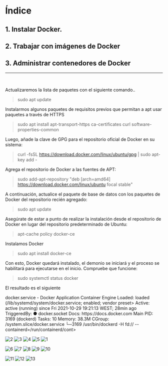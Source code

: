 


# Índice #

## 1. Instalar Docker. ##

## 2. Trabajar con imágenes de Docker ##

## 3. Administrar contenedores de Docker ##

<hr/>
<br/>

<p>Actualizaremos la lista de paquetes con el siguiente comando..</p>

>sudo apt update


<p>Instalarmos algunos paquetes de requisitos previos que permitan a apt usar paquetes a través
de HTTPS</p>

> sudo apt install apt-transport-https ca-certificates curl software-properties-common

<p>Luego, añade la clave de GPG para el repositorio oficial de Docker en su sistema:</p>

> curl -fsSL https://download.docker.com/linux/ubuntu/gpg | sudo apt-key add -

<p>Agrega el repositorio de Docker a las fuentes de APT:</p>

> sudo add-apt-repository "deb [arch=amd64] https://download.docker.com/linux/ubuntu focal stable"

<p>A continuación, actualice el paquete de base de datos con los paquetes de Docker del repositorio recién agregado:</p>

> sudo apt update


<p>Asegúrate de estar a punto de realizar la instalación desde el repositorio de Docker en lugar del repositorio predeterminado de Ubuntu:</p>

> apt-cache policy docker-ce

<p>Instalamos Docker</p>

> sudo apt install docker-ce

<p>Con esto, Docker quedará instalado, el demonio se iniciará y el proceso se habilitará para ejecutarse en el inicio. Compruebe que funcione:</p>

> sudo systemctl status docker

<p>El resultado es el siguiente</p>

<p>docker.service - Docker Application Container Engine
     Loaded: loaded (/lib/systemd/system/docker.service; enabled; vendor preset>
     Active: active (running) since Fri 2021-10-29 19:21:13 WEST; 28min ago
TriggeredBy: ● docker.socket
       Docs: https://docs.docker.com
   Main PID: 3169 (dockerd)
      Tasks: 10
     Memory: 38.3M
     CGroup: /system.slice/docker.service
             └─3169 /usr/bin/dockerd -H fd:// --containerd=/run/containerd/cont>
</p>




![2](https://user-images.githubusercontent.com/73592097/139929327-09744aa7-3850-47ac-8b8e-e565b23f7ee6.png)
![3](https://user-images.githubusercontent.com/73592097/139929330-a05a29a6-2685-454b-a2eb-afe38f1d615c.png)
![4](https://user-images.githubusercontent.com/73592097/139929335-4c7cfa5d-3425-4372-a409-fbfcd9fe19c3.png)
![5](https://user-images.githubusercontent.com/73592097/139929338-482ef84d-637a-4c35-aa24-6ef1b15d0f4d.png)
![1](https://user-images.githubusercontent.com/73592097/139929430-eda714be-ed1e-4649-83e5-631d37ea7a57.png)


![6](https://user-images.githubusercontent.com/73592097/139934580-21963bbc-6e50-490f-a93d-4f451f16f662.png)
![7](https://user-images.githubusercontent.com/73592097/139934602-07f5fd9e-027b-4653-a60e-8017956443eb.png)
![8](https://user-images.githubusercontent.com/73592097/139934609-044f6d8a-852c-498c-9ffb-51f7e21250a6.png)
![9](https://user-images.githubusercontent.com/73592097/139934619-a8e28755-bca8-4ca2-b38b-2ff1211e6f42.png)
![10](https://user-images.githubusercontent.com/73592097/139934624-d799a594-17bd-4801-b9be-91e8b1187a39.png)


![11](https://user-images.githubusercontent.com/73592097/140099368-04b5d0f4-66fa-4309-8771-ed354bd1a5ba.png)
![12](https://user-images.githubusercontent.com/73592097/140099381-29b54087-104a-4681-a3c9-fed55a0e9614.png)
![13](https://user-images.githubusercontent.com/73592097/140099393-97bed366-166c-47a3-80a5-b91d86303dd2.png)
